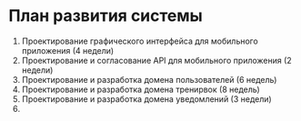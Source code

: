 # План развития системы

1. Проектирование графического интерфейса для мобильного приложения (4 недели)
2. Проектирование и согласование API для мобильного приложения (2 недели)
3. Проектирование и разработка домена пользователей (6 недель)
4. Проектирование и разработка домена тренирвок (8 недель)
5. Проектирование и разработка домена уведомлений (3 недели)
6. 
